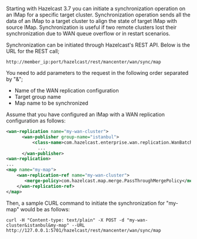 
Starting with Hazelcast 3.7 you can initiate a synchronization operation on an IMap for a specific target cluster. 
Synchronization operation sends all the data of an IMap to a target cluster to align the state of target IMap with source IMap.
Synchronization is useful if two remote clusters lost their synchronization due to WAN queue overflow or in restart scenarios.

Synchronization can be initiated through Hazelcast's REST API. Below is the URL for the REST call;

```
http://member_ip:port/hazelcast/rest/mancenter/wan/sync/map
```

You need to add parameters to the request in the following order separated by "&";

  - Name of the WAN replication configuration
  - Target group name
  - Map name to be synchronized

Assume that you have configured an IMap with a WAN replication configuration as follows:

```xml
<wan-replication name="my-wan-cluster">
      <wan-publisher group-name="istanbul">
          <class-name>com.hazelcast.enterprise.wan.replication.WanBatchReplication</class-name>
            ...
      </wan-publisher>
<wan-replication>
...
<map name="my-map">
    <wan-replication-ref name="my-wan-cluster">
       <merge-policy>com.hazelcast.map.merge.PassThroughMergePolicy</merge-policy>
    </wan-replication-ref>
</map>
```

Then, a sample CURL command to initiate the synchronization for "my-map" would be as follows:

```
curl -H "Content-type: text/plain" -X POST -d "my-wan-cluster&istanbul&my-map" --URL http://127.0.0.1:5701/hazelcast/rest/mancenter/wan/sync/map
```

